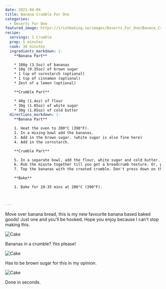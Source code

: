 ```yaml
---
date: 2021-04-04
title: Banana Crumble For One
categories:
  - Deserts For One
featured_image: https://irishbaking.ie/images/Deserts_For_One/Banana_Crumble/Image_1.jpg
recipe:
  servings: 1 Crumble
  prep: 5 minutes
  cook: 30 minutes
  ingredients_markdown: |-
    **Banana Part**

    * 100g (3.5oz) of bananas
    * 10g (0.35oz) of brown sugar
    * 1 tsp of cornstarch (optional)
    * 1 tsp of cinnamon (optional)
    * Zest of a lemon (optional)

    **Crumble Part**

    * 40g (1.4oz) of flour
    * 30g (1.05oz) of white sugar
    * 30g (1.05oz) of cold butter
  directions_markdown: |-
    **Banana Part**

    1. Heat the oven to 200°C (390°F).
    2. In a mixing bowl add the bananas.
    3. Add in the brown sugar. (white sugar is also fine here)
    4. Add in the cornstarch.

    **Crumble Part**

    5. In a separate bowl, add the flour, white sugar and cold butter.
    6. Rub the mixute together till you get a breadcrumb texture. Or, pop it into the food processor to mix it well.
    7. Top the bananas with the created crumble. Don't press down on the crumble, you want some air flowing.

    **Bake**

    1. Bake for 20-35 mins at 200°C (390°F).



---
```

Move over banana bread, this is my new favourite banana based baked goods! Just one and you'll be hooked. Hope you enjoy because I can't stop making this.

![Cake](https://irishbaking.ie/images/Deserts_For_One/Banana_Crumble/Image_2.jpg)

Bananas in a crumble? Yes please!

![Cake](https://irishbaking.ie/images/Deserts_For_One/Banana_Crumble/Image_3.jpg)

Has to be brown sugar for this in my opinion.

![Cake](https://irishbaking.ie/images/Deserts_For_One/Banana_Crumble/Image_4.jpg)

Done in seconds.

